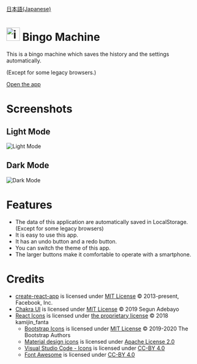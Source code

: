[日本語(Japanese)](README_ja.md)

# <img src="./public/favicon/favicon.ico" alt="icon" height="35px">&nbsp;Bingo Machine

This is a bingo machine which saves the history and the settings automatically.

(Except for some legacy browsers.)

[Open the app](https://r-40021.github.io/bingo/)

# Screenshots
## Light Mode
![Light Mode](https://user-images.githubusercontent.com/75155258/169639982-0c484ec2-a6c9-478e-b346-bebcbbf444c0.png)


## Dark Mode
![Dark Mode](https://user-images.githubusercontent.com/75155258/169639991-2c938739-22c7-461e-bd41-6ac16e80002b.png)


# Features
- The data of this application are automatically saved in LocalStorage. (Except for some legacy browsers)
- It is easy to use this app.
- It has an undo button and a redo button.
- You can switch the theme of this app.
- The larger buttons make it comfortable to operate with a smartphone.

# Credits
- [create-react-app](https://github.com/facebook/create-react-app/) is licensed under [MIT License](https://opensource.org/licenses/MIT) &copy; 2013-present, Facebook, Inc.
- [Chakra UI](https://github.com/chakra-ui/chakra-ui/) is licensed under [MIT License](https://opensource.org/licenses/MIT) &copy; 2019 Segun Adebayo
- [React Icons](https://github.com/react-icons/react-icons/) is licensed under [the proprietary license](https://github.com/react-icons/react-icons/blob/master/LICENSE) &copy; 2018 kamijin_fanta
    - [Bootstrap Icons](https://github.com/twbs/icons) is licensed under [MIT License](https://opensource.org/licenses/MIT) &copy; 2019-2020 The Bootstrap Authors
    - [Material design icons](https://github.com/google/material-design-icons) is licensed under [Apache License 2.0](https://www.apache.org/licenses/LICENSE-2.0.txt) 
    - [Visual Studio Code - Icons](https://github.com/microsoft/vscode-icons) is licensed under [CC-BY 4.0](https://creativecommons.org/licenses/by/4.0/)
    - [Font Awesome](https://fontawesome.com/) is licensed under [CC-BY 4.0](https://creativecommons.org/licenses/by/4.0/)

